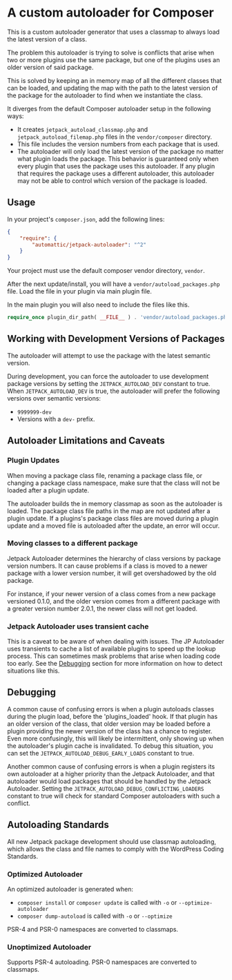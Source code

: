 A custom autoloader for Composer
=====================================

This is a custom autoloader generator that uses a classmap to always load the latest version of a class.

The problem this autoloader is trying to solve is conflicts that arise when two or more plugins use the same package, but one of the plugins uses an older version of said package.

This is solved by keeping an in memory map of all the different classes that can be loaded, and updating the map with the path to the latest version of the package for the autoloader to find when we instantiate the class.

It diverges from the default Composer autoloader setup in the following ways:

* It creates `jetpack_autoload_classmap.php` and `jetpack_autoload_filemap.php` files in the `vendor/composer` directory.
* This file includes the version numbers from each package that is used. 
* The autoloader will only load the latest version of the package no matter what plugin loads the package. This behavior is guaranteed only when every plugin that uses the package uses this autoloader. If any plugin that requires the package uses a different autoloader, this autoloader may not be able to control which version of the package is loaded.

Usage
-----

In your project's `composer.json`, add the following lines:

```json
{
    "require": {
        "automattic/jetpack-autoloader": "^2"
    }
}
```

Your project must use the default composer vendor directory, `vendor`.

After the next update/install, you will have a `vendor/autoload_packages.php` file.
Load the file in your plugin via main plugin file.

In the main plugin you will also need to include the files like this.
```php
require_once plugin_dir_path( __FILE__ ) . 'vendor/autoload_packages.php';
```

Working with Development Versions of Packages
-----

The autoloader will attempt to use the package with the latest semantic version.

During development, you can force the autoloader to use development package versions by setting the `JETPACK_AUTOLOAD_DEV` constant to true. When `JETPACK_AUTOLOAD_DEV` is true, the autoloader will prefer the following versions over semantic versions:
  - `9999999-dev`
  - Versions with a `dev-` prefix.


Autoloader Limitations and Caveats
-----

### Plugin Updates

When moving a package class file, renaming a package class file, or changing a package class namespace, make sure that the class will not be loaded after a plugin update. 

The autoloader builds the in memory classmap as soon as the autoloader is loaded. The package class file paths in the map are not updated after a plugin update. If a plugins's package class files are moved during a plugin update and a moved file is autoloaded after the update, an error will occur.

### Moving classes to a different package

Jetpack Autoloader determines the hierarchy of class versions by package version numbers. It can cause problems if a class is moved to a newer package with a lower version number, it will get overshadowed by the old package.

For instance, if your newer version of a class comes from a new package versioned 0.1.0, and the older version comes from a different package with a greater version number 2.0.1, the newer class will not get loaded.

### Jetpack Autoloader uses transient cache

This is a caveat to be aware of when dealing with issues. The JP Autoloader uses transients to cache a list of available plugins to speed up the lookup process. This can sometimes mask problems that arise when loading code too early. See the [Debugging](#debugging) section for more information on how to detect situations like this.

Debugging
-----

A common cause of confusing errors is when a plugin autoloads classes during the plugin load, before the 'plugins_loaded' hook. If that plugin has an older version of the class, that older version may be loaded before a plugin providing the newer version of the class has a chance to register. Even more confusingly, this will likely be intermittent, only showing up when the autoloader's plugin cache is invalidated. To debug this situation, you can set the `JETPACK_AUTOLOAD_DEBUG_EARLY_LOADS` constant to true.

Another common cause of confusing errors is when a plugin registers its own autoloader at a higher priority than the Jetpack Autoloader, and that autoloader would load packages that should be handled by the Jetpack Autoloader. Setting the `JETPACK_AUTOLOAD_DEBUG_CONFLICTING_LOADERS` constant to true will check for standard Composer autoloaders with such a conflict.


Autoloading Standards
----

All new Jetpack package development should use classmap autoloading, which allows the class and file names to comply with the WordPress Coding Standards.

### Optimized Autoloader

An optimized autoloader is generated when:
 * `composer install` or `composer update` is called with `-o` or `--optimize-autoloader`
 * `composer dump-autoload` is called with `-o` or `--optimize`

PSR-4 and PSR-0 namespaces are converted to classmaps.

### Unoptimized Autoloader

Supports PSR-4 autoloading. PSR-0 namespaces are converted to classmaps.

